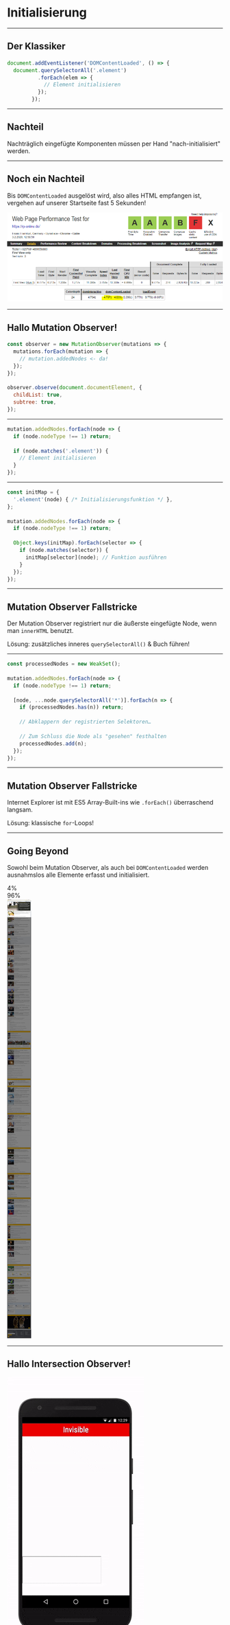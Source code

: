 <!-- .slide: data-background="assets/transformer.jpg" -->

<br>
<br>
<br>
<br>
<br>
<br>
<br>
<br>

# Initialisierung

---

## Der Klassiker

```js
document.addEventListener('DOMContentLoaded', () => {
  document.querySelectorAll('.element')
          .forEach(elem => { 
            // Element initialisieren
          });
        });
```

---

## Nachteil

Nachträglich eingefügte Komponenten müssen per Hand "nach-initialisiert" werden.

---

## Noch ein Nachteil

Bis `DOMContentLoaded` ausgelöst wird, also alles HTML empfangen ist, vergehen auf unserer Startseite fast 5 Sekunden!

![Webpagetest Testbericht mit DOMContentLoaded bei 4,7 Sekunden](assets/domcontentloaded.png)

---

## Hallo Mutation Observer!

```js
const observer = new MutationObserver(mutations => {
  mutations.forEach(mutation => {
    // mutation.addedNodes <- da!
  });
});

observer.observe(document.documentElement, {
  childList: true,
  subtree: true,
});
```

---

```js
mutation.addedNodes.forEach(node => {
  if (node.nodeType !== 1) return;
  
  if (node.matches('.element')) {
    // Element initialisieren
  } 
});
```

---

```js
const initMap = {
  '.element'(node) { /* Initialisierungsfunktion */ },
};

mutation.addedNodes.forEach(node => {
  if (node.nodeType !== 1) return;
  
  Object.keys(initMap).forEach(selector => {
    if (node.matches(selector)) {
      initMap[selector](node); // Funktion ausführen
    }     
  });
});
```

---

## Mutation Observer Fallstricke

Der Mutation Observer registriert nur die äußerste eingefügte Node, wenn man `innerHTML` benutzt. 

Lösung: zusätzliches inneres `querySelectorAll()` & Buch führen!

---

```js
const processedNodes = new WeakSet();

mutation.addedNodes.forEach(node => {
  if (node.nodeType !== 1) return;
  
  [node, ...node.querySelectorAll('*')].forEach(n => {
    if (processedNodes.has(n)) return;
    
    // Abklappern der registrierten Selektoren…

    // Zum Schluss die Node als "gesehen" festhalten 
    processedNodes.add(n);
  });
});

``` 

---

## Mutation Observer Fallstricke

Internet Explorer ist mit ES5 Array-Built-ins wie `.forEach()` überraschend langsam. 

Lösung: klassische `for`-Loops!

---

## Going Beyond

Sowohl beim Mutation Observer, als auch bei `DOMContentLoaded` werden ausnahmslos alle Elemente erfasst und initialisiert.

<div class="measure">
    <div class="measure__visible">4%</div>
    <div class="measure__invisible">96%</div>
</div><img src="assets/full-rp-online-homepage-highlighted.jpg" alt="Gesamte RP-ONLINE Startseite" class="fullpage fullpage-zoom">

---

## Hallo Intersection Observer!

![Intersection Observer Demo](assets/intersection-observer.gif) <!-- .element: style="width: auto; min-width: 0; margin-top: -1em" -->

[developers.google.com/web/updates/2016/04/intersectionobserver](https://developers.google.com/web/updates/2016/04/intersectionobserver)

---

```js
const observer = new IntersectionObserver(entries => {
  // Löst bei Sichtbarkeitsänderung aus
  
  entries.forEach(entry => {
    if (entry.isIntersecting) {
      // Das Element entry.target ist im Viewport
    }
  });
}, {
  rootMargin: '100px 50px 300px 50px', // Pufferzone
  threshold: 0.001,
});

observer.observe(node);
```

---

## In Utility-Methode gekapselt

Bei uns steckt all das, und noch mehr, gekapselt im `window.park.observer`.

```js
window.park.observer.initialize('.element', elem => {
  // elem wird hier initialisiert
}, [lazy=true/false]);
```

Standardmäßig wird "lazy" initialisiert, per optional gesetztem Parameter lassen sich Elemente auch sofort initialisieren.  